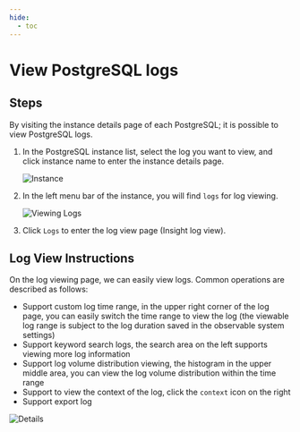 ```yaml
---
hide:
  - toc
---
```


# View PostgreSQL logs

## Steps

By visiting the instance details page of each PostgreSQL; it is possible to view PostgreSQL logs.

1. In the PostgreSQL instance list, select the log you want to view, and click instance name to enter the instance details page.

    ![Instance](https://docs.daocloud.io/daocloud-docs-images/docs/en/docs/middleware/postgresql/images/log01.png)

2. In the left menu bar of the instance, you will find `logs` for log viewing.

    ![Viewing Logs](https://docs.daocloud.io/daocloud-docs-images/docs/en/docs/middleware/postgresql/images/log02.png)

3. Click `Logs` to enter the log view page (Insight log view).

## Log View Instructions

On the log viewing page, we can easily view logs. Common operations are described as follows:

* Support custom log time range, in the upper right corner of the log page, you can easily switch the time range to view the log (the viewable log range is subject to the log duration saved in the observable system settings)
* Support keyword search logs, the search area on the left supports viewing more log information
* Support log volume distribution viewing, the histogram in the upper middle area, you can view the log volume distribution within the time range
* Support to view the context of the log, click the `context` icon on the right
* Support export log

![Details](https://docs.daocloud.io/daocloud-docs-images/docs/en/docs/middleware/postgresql/images/log03.png)
